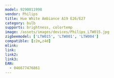 ```yaml
---
model: 9290011998
vendor: Philips
title: Hue White Ambiance A19 E26/E27
category: bulb
supports: brightness, colortemp
image: /assets/images/devices/Philips_LTW015.jpg
zigbeemodel: ['LTW015', 'LTW001', 'LTW004']
compatible: [z2m,z4d]
mlink: 
link: 
link2: 
link3: 
EAN:
  - 046677476861
---
```

